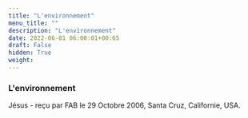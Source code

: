 ```yaml
---
title: "L'environnement"
menu_title: ""
description: "L'environnement"
date: 2022-06-01 06:00:01+00:65
draft: False
hidden: True
weight:
---
```

### L'environnement

Jésus - reçu par FAB le 29 Octobre 2006, Santa Cruz, Californie, USA.



